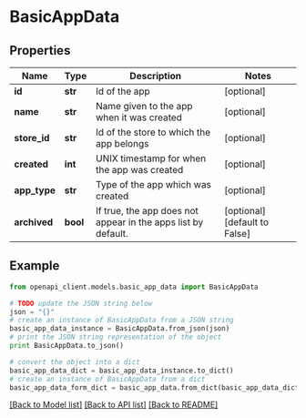 # BasicAppData


## Properties
Name | Type | Description | Notes
------------ | ------------- | ------------- | -------------
**id** | **str** | Id of the app | [optional] 
**name** | **str** | Name given to the app when it was created | [optional] 
**store_id** | **str** | Id of the store to which the app belongs | [optional] 
**created** | **int** | UNIX timestamp for when the app was created | [optional] 
**app_type** | **str** | Type of the app which was created | [optional] 
**archived** | **bool** | If true, the app does not appear in the apps list by default. | [optional] [default to False]

## Example

```python
from openapi_client.models.basic_app_data import BasicAppData

# TODO update the JSON string below
json = "{}"
# create an instance of BasicAppData from a JSON string
basic_app_data_instance = BasicAppData.from_json(json)
# print the JSON string representation of the object
print BasicAppData.to_json()

# convert the object into a dict
basic_app_data_dict = basic_app_data_instance.to_dict()
# create an instance of BasicAppData from a dict
basic_app_data_form_dict = basic_app_data.from_dict(basic_app_data_dict)
```
[[Back to Model list]](../README.md#documentation-for-models) [[Back to API list]](../README.md#documentation-for-api-endpoints) [[Back to README]](../README.md)


